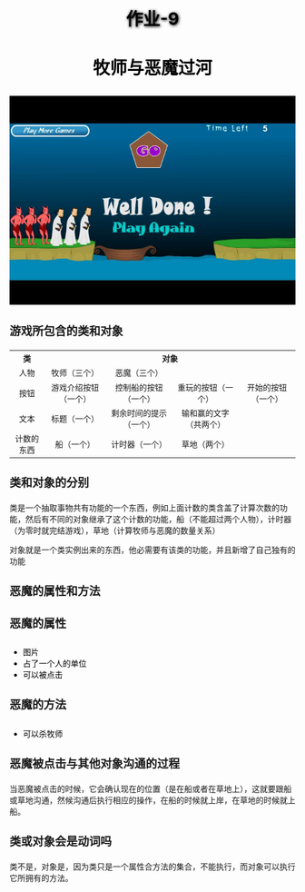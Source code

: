 <h2 style="color:black;text-shadow:1px 1px 5px black;text-align:center;font-size:30px">作业-9</h2>

<h3 style="text-align:center;font-size:30px;color:black;">牧师与恶魔过河</h3>

<img src="images/hw9.1.jpg">

<h3 style="font-size:20px;"> 游戏所包含的类和对象</h3>

<table style="text-align:center;">

<tr>
<th>类</th>
<th colspan="4">对象</th>
</tr>
<tr>
<td>人物</td>
<td>牧师（三个）</td>
<td>恶魔（三个）</td>
<td></td>
<td></td>
</tr>
<tr>
<td>按钮</td>
<td>游戏介绍按钮（一个）</td>
<td>控制船的按钮（一个）</td>
<td>重玩的按钮（一个）</td>
<td>开始的按钮（一个）</td>
</tr>
<tr>
<td>文本</td>
<td>标题（一个）</td>
<td>剩余时间的提示（一个）</td>
<td>输和赢的文字（共两个）</td>
<td></td>
</tr>
<tr>
<td>计数的东西</td>
<td>船（一个）</td>
<td>计时器（一个）</td>
<td>草地（两个）</td>
<td></td>
</tr>

</table>


<h3 style="font-size:20px;"> 类和对象的分别</h3>
<p>类是一个抽取事物共有功能的一个东西，例如上面计数的类含盖了计算次数的功能，然后有不同的对象继承了这个计数的功能，船（不能超过两个人物），计时器（为零时就完结游戏），草地（计算牧师与恶魔的数量关系）</p>
<p>对象就是一个类实例出来的东西，他必需要有该类的功能，并且新增了自己独有的功能</p>

<h3 style="font-size:20px;"> 恶魔的属性和方法</h3>

<h4 style="font-size:20px;"> 恶魔的属性</h4>

<ul style="color:black;">

<li>图片
<li>占了一个人的单位
<li>可以被点击

</ul> 

<h4 style="font-size:20px;"> 恶魔的方法</h4>

<ul style="color:black;">

<li>可以杀牧师

</ul>

<h3 style="font-size:20px;"> 恶魔被点击与其他对象沟通的过程</h3>
<p>当恶魔被点击的时候，它会确认现在的位置（是在船或者在草地上），这就要跟船或草地沟通，然候沟通后执行相应的操作，在船的时候就上岸，在草地的时候就上船。</p>

<h3 style="font-size:20px;">类或对象会是动词吗</h3>
<p>类不是，对象是，因为类只是一个属性合方法的集合，不能执行，而对象可以执行它所拥有的方法。</p>